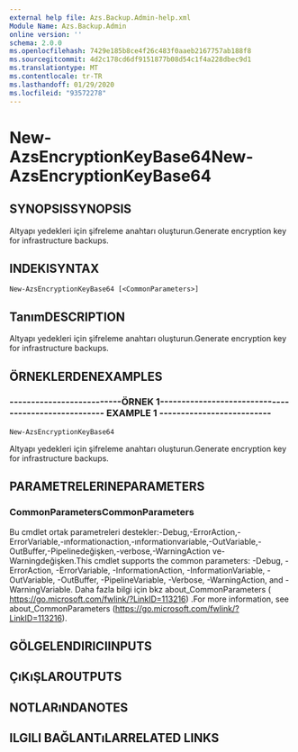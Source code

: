 ```yaml
---
external help file: Azs.Backup.Admin-help.xml
Module Name: Azs.Backup.Admin
online version: ''
schema: 2.0.0
ms.openlocfilehash: 7429e185b8ce4f26c483f0aaeb2167757ab188f8
ms.sourcegitcommit: 4d2c178cd6df9151877b08d54c1f4a228dbec9d1
ms.translationtype: MT
ms.contentlocale: tr-TR
ms.lasthandoff: 01/29/2020
ms.locfileid: "93572278"
---
```

# <span data-ttu-id="3d1b5-101">New-AzsEncryptionKeyBase64</span><span class="sxs-lookup"><span data-stu-id="3d1b5-101">New-AzsEncryptionKeyBase64</span></span>

## <span data-ttu-id="3d1b5-102">SYNOPSIS</span><span class="sxs-lookup"><span data-stu-id="3d1b5-102">SYNOPSIS</span></span>
<span data-ttu-id="3d1b5-103">Altyapı yedekleri için şifreleme anahtarı oluşturun.</span><span class="sxs-lookup"><span data-stu-id="3d1b5-103">Generate encryption key for infrastructure backups.</span></span>

## <span data-ttu-id="3d1b5-104">INDEKI</span><span class="sxs-lookup"><span data-stu-id="3d1b5-104">SYNTAX</span></span>

```
New-AzsEncryptionKeyBase64 [<CommonParameters>]
```

## <span data-ttu-id="3d1b5-105">Tanım</span><span class="sxs-lookup"><span data-stu-id="3d1b5-105">DESCRIPTION</span></span>
<span data-ttu-id="3d1b5-106">Altyapı yedekleri için şifreleme anahtarı oluşturun.</span><span class="sxs-lookup"><span data-stu-id="3d1b5-106">Generate encryption key for infrastructure backups.</span></span>

## <span data-ttu-id="3d1b5-107">ÖRNEKLERDEN</span><span class="sxs-lookup"><span data-stu-id="3d1b5-107">EXAMPLES</span></span>

### <span data-ttu-id="3d1b5-108">--------------------------ÖRNEK 1--------------------------</span><span class="sxs-lookup"><span data-stu-id="3d1b5-108">-------------------------- EXAMPLE 1 --------------------------</span></span>
```
New-AzsEncryptionKeyBase64
```

<span data-ttu-id="3d1b5-109">Altyapı yedekleri için şifreleme anahtarı oluşturun.</span><span class="sxs-lookup"><span data-stu-id="3d1b5-109">Generate encryption key for infrastructure backups.</span></span>

## <span data-ttu-id="3d1b5-110">PARAMETRELERINE</span><span class="sxs-lookup"><span data-stu-id="3d1b5-110">PARAMETERS</span></span>

### <span data-ttu-id="3d1b5-111">CommonParameters</span><span class="sxs-lookup"><span data-stu-id="3d1b5-111">CommonParameters</span></span>
<span data-ttu-id="3d1b5-112">Bu cmdlet ortak parametreleri destekler:-Debug,-ErrorAction,-ErrorVariable,-ınformationaction,-ınformationvariable,-OutVariable,-OutBuffer,-Pipelinedeğişken,-verbose,-WarningAction ve-Warningdeğişken.</span><span class="sxs-lookup"><span data-stu-id="3d1b5-112">This cmdlet supports the common parameters: -Debug, -ErrorAction, -ErrorVariable, -InformationAction, -InformationVariable, -OutVariable, -OutBuffer, -PipelineVariable, -Verbose, -WarningAction, and -WarningVariable.</span></span> <span data-ttu-id="3d1b5-113">Daha fazla bilgi için bkz about_CommonParameters ( https://go.microsoft.com/fwlink/?LinkID=113216) .</span><span class="sxs-lookup"><span data-stu-id="3d1b5-113">For more information, see about_CommonParameters (https://go.microsoft.com/fwlink/?LinkID=113216).</span></span>

## <span data-ttu-id="3d1b5-114">GÖLGELENDIRICI</span><span class="sxs-lookup"><span data-stu-id="3d1b5-114">INPUTS</span></span>

## <span data-ttu-id="3d1b5-115">ÇıKıŞLAR</span><span class="sxs-lookup"><span data-stu-id="3d1b5-115">OUTPUTS</span></span>

## <span data-ttu-id="3d1b5-116">NOTLARıNDA</span><span class="sxs-lookup"><span data-stu-id="3d1b5-116">NOTES</span></span>

## <span data-ttu-id="3d1b5-117">ILGILI BAĞLANTıLAR</span><span class="sxs-lookup"><span data-stu-id="3d1b5-117">RELATED LINKS</span></span>


